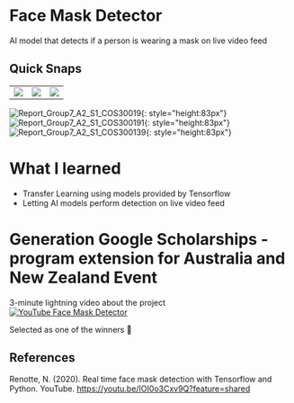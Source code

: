# Face Mask Detector
 AI model that detects if a person is wearing a mask on live video feed

 ## Quick Snaps
 <table>
  <tr>
    <td><img src=![Report_Group7_A2_S1_COS30019](https://github.com/ItsCherryy/face-mask-detector/assets/65480252/5804cd49-430c-4b88-94b5-2597c61dd275)></td>
    <td><img src=![Report_Group7_A2_S1_COS300191](https://github.com/ItsCherryy/face-mask-detector/assets/65480252/1e3b85d9-9d80-4c7a-a4ad-8170683e44fe)></td>
    <td><img src=![Report_Group7_A2_S1_COS300139](https://github.com/ItsCherryy/face-mask-detector/assets/65480252/a208e2c9-8d3b-42bc-9fbe-6525fa92c165)></td>
  </tr>
 </table>

![Report_Group7_A2_S1_COS30019](https://github.com/ItsCherryy/face-mask-detector/assets/65480252/5804cd49-430c-4b88-94b5-2597c61dd275){: style="height:83px"}
![Report_Group7_A2_S1_COS300191](https://github.com/ItsCherryy/face-mask-detector/assets/65480252/1e3b85d9-9d80-4c7a-a4ad-8170683e44fe){: style="height:83px"}
![Report_Group7_A2_S1_COS300139](https://github.com/ItsCherryy/face-mask-detector/assets/65480252/a208e2c9-8d3b-42bc-9fbe-6525fa92c165){: style="height:83px"}

 # What I learned
 * Transfer Learning using models provided by Tensorflow
 * Letting AI models perform detection on live video feed

# Generation Google Scholarships - program extension for Australia and New Zealand Event
3-minute lightning video about the project  
[![YouTube Face Mask Detector](https://img.youtube.com/vi/zjDkkB7eE-8/hqdefault.jpg)](https://youtu.be/zjDkkB7eE-8)  

Selected as one of the winners :tada:  

## References
Renotte, N. (2020). Real time face mask detection with Tensorflow and Python. YouTube. https://youtu.be/IOI0o3Cxv9Q?feature=shared
